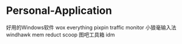 # Personal-Application
好用的Windows软件
wox
everything
pixpin
traffic monitor
小狼毫输入法
windhawk
mem reduct
scoop
图吧工具箱
idm
